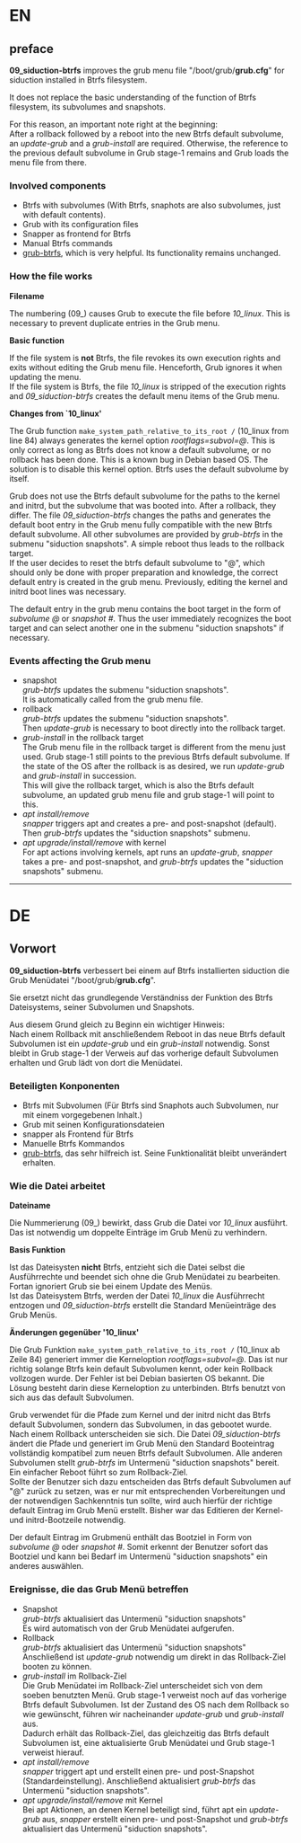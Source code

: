 # EN

## preface

**09_siduction-btrfs** improves the grub menu file "/boot/grub/**grub.cfg**" for siduction installed in Btrfs filesystem.

It does not replace the basic understanding of the function of Btrfs filesystem, its subvolumes and snapshots.

For this reason, an important note right at the beginning:  
After a rollback followed by a reboot into the new Btrfs default subvolume, an *update-grub* and a *grub-install* are required. Otherwise, the reference to the previous default subvolume in Grub stage-1 remains and Grub loads the menu file from there.

### Involved components

+ Btrfs with subvolumes (With Btrfs, snaphots are also subvolumes, just with default contents).  
+ Grub with its configuration files  
+ Snapper as frontend for Btrfs  
+ Manual Btrfs commands  
+ [grub-btrfs](https://github.com/Antynea/grub-btrfs), which is very helpful. Its functionality remains unchanged.

### How the file works

**Filename**

The numbering (09\_) causes Grub to execute the file before *10_linux*. This is necessary to prevent duplicate entries in the Grub menu.

**Basic function**

If the file system is **not** Btrfs, the file revokes its own execution rights and exits without editing the Grub menu file. Henceforth, Grub ignores it when updating the menu.  
If the file system is Btrfs, the file *10_linux* is stripped of the execution rights and *09_siduction-btrfs* creates the default menu items of the Grub menu.

**Changes from `10_linux'**

The Grub function `make_system_path_relative_to_its_root /` (10_linux from line 84) always generates the kernel option *rootflags=subvol=@*. This is only correct as long as Btrfs does not know a default subvolume, or no rollback has been done. This is a known bug in Debian based OS. The solution is to disable this kernel option. Btrfs uses the default subvolume by itself.

Grub does not use the Btrfs default subvolume for the paths to the kernel and initrd, but the subvolume that was booted into. After a rollback, they differ. The file *09_siduction-btrfs* changes the paths and generates the default boot entry in the Grub menu fully compatible with the new Btrfs default subvolume. All other subvolumes are provided by *grub-btrfs* in the submenu "siduction snapshots". A simple reboot thus leads to the rollback target.  
If the user decides to reset the btrfs default subvolume to "@", which should only be done with proper preparation and knowledge, the correct default entry is created in the grub menu. Previously, editing the kernel and initrd boot lines was necessary.

The default entry in the grub menu contains the boot target in the form of *subvolume @* or *snapshot #*. Thus the user immediately recognizes the boot target and can select another one in the submenu "siduction snapshots" if necessary.

### Events affecting the Grub menu

+ snapshot  
  *grub-btrfs* updates the submenu "siduction snapshots".  
  It is automatically called from the grub menu file.  
+ rollback  
  *grub-btrfs* updates the submenu "siduction snapshots".  
  Then *update-grub* is necessary to boot directly into the rollback target.  
+ *grub-install* in the rollback target  
  The Grub menu file in the rollback target is different from the menu just used. Grub stage-1 still points to the previous Btrfs default subvolume. If the state of the OS after the rollback is as desired, we run *update-grub* and *grub-install* in succession.  
  This will give the rollback target, which is also the Btrfs default subvolume, an updated grub menu file and grub stage-1 will point to this.  
+ *apt install/remove*  
  *snapper* triggers apt and creates a pre- and post-snapshot (default). Then *grub-btrfs* updates the "siduction snapshots" submenu.
+ *apt upgrade/install/remove* with kernel  
  For apt actions involving kernels, apt runs an *update-grub*, *snapper* takes a pre- and post-snapshot, and *grub-btrfs* updates the "siduction snapshots" submenu.
  
---------

# DE

## Vorwort

**09_siduction-btrfs** verbessert bei einem auf Btrfs installierten siduction die Grub Menüdatei "/boot/grub/**grub.cfg**".

Sie ersetzt nicht das grundlegende Verständniss der Funktion des Btrfs Dateisystems, seiner Subvolumen und Snapshots.

Aus diesem Grund gleich zu Beginn ein wichtiger Hinweis:  
Nach einem Rollback mit anschließendem Reboot in das neue Btrfs default Subvolumen ist ein *update-grub* und ein *grub-install* notwendig. Sonst bleibt in Grub stage-1 der Verweis auf das vorherige default Subvolumen erhalten und Grub lädt von dort die Menüdatei.

### Beteiligten Konponenten

+ Btrfs mit Subvolumen (Für Btrfs sind Snaphots auch Subvolumen, nur mit einem vorgegebenen Inhalt.)  
+ Grub mit seinen Konfigurationsdateien  
+ snapper als Frontend für Btrfs  
+ Manuelle Btrfs Kommandos  
+ [grub-btrfs](https://github.com/Antynea/grub-btrfs), das sehr hilfreich ist. Seine Funktionalität bleibt unverändert erhalten.

### Wie die Datei arbeitet

**Dateiname**

Die Nummerierung (09\_) bewirkt, dass Grub die Datei vor *10_linux* ausführt. Das ist notwendig um doppelte Einträge im Grub Menü zu verhindern.

**Basis Funktion**

Ist das Dateisysten **nicht** Btrfs, entzieht sich die Datei selbst die Ausführrechte und beendet sich ohne die Grub Menüdatei zu bearbeiten. Fortan ignoriert Grub sie bei einem Update des Menüs.  
Ist das Dateisystem Btrfs, werden der Datei *10_linux* die Ausführrecht entzogen und *09_siduction-btrfs* erstellt die Standard Menüeinträge des Grub Menüs.

**Änderungen gegenüber '10_linux'**

Die Grub Funktion `make_system_path_relative_to_its_root /` (10_linux ab Zeile 84) generiert immer die Kerneloption *rootflags=subvol=@*. Das ist nur richtig solange Btrfs kein default Subvolumen kennt, oder kein Rollback vollzogen wurde. Der Fehler ist bei Debian basierten OS bekannt. Die Lösung besteht darin diese Kerneloption zu unterbinden. Btrfs benutzt von sich aus das default Subvolumen.

Grub verwendet für die Pfade zum Kernel und der initrd nicht das Btrfs default Subvolumen, sondern das Subvolumen, in das gebootet wurde. Nach einem Rollback unterscheiden sie sich. Die Datei *09_siduction-btrfs* ändert die Pfade und generiert im Grub Menü den Standard Booteintrag vollständig kompatibel zum neuen Btrfs default Subvolumen. Alle anderen Subvolumen stellt *grub-btrfs* im Untermenü "siduction snapshots" bereit. Ein einfacher Reboot führt so zum Rollback-Ziel.  
Sollte der Benutzer sich dazu entscheiden das Btrfs default Subvolumen auf "@" zurück zu setzen, was er nur mit entsprechenden Vorbereitungen und der notwendigen Sachkenntnis tun sollte, wird auch hierfür der richtige default Eintrag im Grub Menü erstellt. Bisher war das Editieren der Kernel- und initrd-Bootzeile notwendig.

Der default Eintrag im Grubmenü enthält das Bootziel in Form von *subvolume @* oder *snapshot #*. Somit erkennt der Benutzer sofort das Bootziel und kann bei Bedarf im Untermenü "siduction snapshots" ein anderes auswählen.

### Ereignisse, die das Grub Menü betreffen

+ Snapshot  
  *grub-btrfs* aktualisiert das Untermenü "siduction snapshots"  
  Es wird automatisch von der Grub Menüdatei aufgerufen.  
+ Rollback  
  *grub-btrfs* aktualisiert das Untermenü "siduction snapshots"  
  Anschließend ist *update-grub* notwendig um direkt in das Rollback-Ziel booten zu können.  
+ *grub-install* im Rollback-Ziel  
  Die Grub Menüdatei im Rollback-Ziel unterscheidet sich von dem soeben benutzten Menü. Grub stage-1 verweist noch auf das vorherige Btrfs default Subvolumen. Ist der Zustand des OS nach dem Rollback so wie gewünscht, führen wir nacheinander *update-grub* und *grub-install* aus.  
  Dadurch erhält das Rollback-Ziel, das gleichzeitig das Btrfs default Subvolumen ist, eine aktualisierte Grub Menüdatei und Grub stage-1 verweist hierauf.  
+ *apt install/remove*  
  *snapper* triggert apt und erstellt einen pre- und post-Snapshot (Standardeinstellung). Anschließend aktualisiert *grub-btrfs* das Untermenü "siduction snapshots".
+ *apt upgrade/install/remove* mit Kernel  
  Bei apt Aktionen, an denen Kernel beteiligt sind, führt apt ein *update-grub* aus, *snapper* erstellt einen pre- und post-Snapshot und *grub-btrfs* aktualisiert das Untermenü "siduction snapshots".
